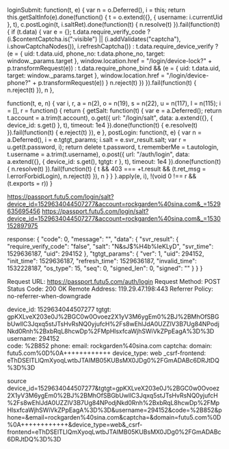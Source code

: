 loginSubmit: function(t, e) {
                var n = o.Deferred(),
                    i = this;
                return this.getSaltInfo(e).done(function() {
                    t = o.extend({}, {
                        username: i.currentUid
                    }, t), c.postLogin(t, i.saltRet).done(function(t) {
                        n.resolve(t)
                    }).fail(function(t) {
                        if (t.data) {
                            var e = {};
                            t.data.require_verify_code ? (i.$contentCaptcha.is(":visible") || (i.addValidates("captcha"), i.showCaptchaNodes()), i.refreshCaptcha()) : t.data.require_device_verify ? (e = {
                                uid: t.data.uid,
                                phone_no: t.data.phone_no,
                                target: window._params.target
                            }, window.location.href = "/login/device-lock?" + p.transformRequest(e)) : t.data.require_phone_bind && (e = {
                                uid: t.data.uid,
                                target: window._params.target
                            }, window.location.href = "/login/device-phone?" + p.transformRequest(e))
                        }
                        n.reject(t)
                    })
                }).fail(function(t) {
                    n.reject(t)
                }), n
            },


function(t, e, n) {
    var i,
        r,
        a = n(2),
        o = n(19),
        s = n(22),
        u = n(117),
        l = n(115);
    i = [], r = function() {
        return {
            getSalt: function(t) {
                var e = a.Deferred();
                return t.account = a.trim(t.account), o.get({
                    url: "/login/salt",
                    data: a.extend({}, {
                        device_id: s.get()
                    }, t),
                    timeout: 1e4
                }).done(function(t) {
                    e.resolve(t)
                }).fail(function(t) {
                    e.reject(t)
                }), e
            },
            postLogin: function(t, e) {
                var n = a.Deferred(),
                    i = e.tgtgt_params;
                i.salt = e.svr_result.salt;
                var r = u.get(t.password, i);
                return delete t.password, t.rememberMe = t.autologin, t.username = a.trim(t.username), o.post({
                    url: "/auth/login",
                    data: a.extend({}, {
                        device_id: s.get(),
                        tgtgt: r
                    }, t),
                    timeout: 1e4
                }).done(function(t) {
                    n.resolve(t)
                }).fail(function(t) {
                    t && 403 === +t.result && (t.ret_msg = l.errorForbidLogin), n.reject(t)
                }), n
            }
        }
    }.apply(e, i), !(void 0 !== r && (t.exports = r))
}

https://passport.futu5.com/login/salt?device_id=1529634044507277&account=rockgarden%40sina.com&_=1529635695456
https://passport.futu5.com/login/salt?device_id=1529634044507277&account=rockgarden%40sina.com&_=1530152897975


response:
{
"code": 0,
"message": "",
"data": {
"svr_result": {
"require_verify_code": "false",
"salt": "N&sJ$%H4b%IeKLyD",
"svr_time": 1529636187,
"uid": 294152
},
"tgtgt_params": {
"ver": 1,
"uid": 294152,
"init_time": 1529636187,
"refresh_time": 1529636187,
"invalid_time": 1532228187,
"os_type": 15,
"seq": 0,
"signed_len": 0,
"signed": ""
}
}
}

Request URL: https://passport.futu5.com/auth/login
Request Method: POST
Status Code: 200 OK
Remote Address: 119.29.47.198:443
Referrer Policy: no-referrer-when-downgrade

device_id: 1529634044507277
tgtgt: gpKXLveX203e0J%2BGC0w0Ovoez2X1yV3M6ygEm0%2BJ%2BMhOfSBGbUwllC3Jqxq5stJTsHvRsNQ0yjufcH%2Fs8wEhlJdA0UZZlV3B7Ug84NPodjNkd0Rnh%2BxbRqL8hcwDp%2FMpHlsxfcaWjhSWiVkZPpEagA%3D%3D
username: 294152    
code: %2B852
phone: 
email: rockgarden%40sina.com
captcha: 
domain: futu5.com%0D%0A++++++++++++
device_type: web
_csrf-frontend: eThDSElTLlQmXyoqLwtbJTAIMB05KUBsMX0JDg0%2FGmADABc6DRJtDQ%3D%3D

source
device_id=1529634044507277&tgtgt=gpKXLveX203e0J%2BGC0w0Ovoez2X1yV3M6ygEm0%2BJ%2BMhOfSBGbUwllC3Jqxq5stJTsHvRsNQ0yjufcH%2Fs8wEhlJdA0UZZlV3B7Ug84NPodjNkd0Rnh%2BxbRqL8hcwDp%2FMpHlsxfcaWjhSWiVkZPpEagA%3D%3D&username=294152&code=%2B852&phone=&email=rockgarden%40sina.com&captcha=&domain=futu5.com%0D%0A++++++++++++&device_type=web&_csrf-frontend=eThDSElTLlQmXyoqLwtbJTAIMB05KUBsMX0JDg0%2FGmADABc6DRJtDQ%3D%3D